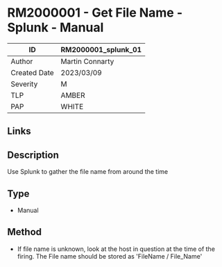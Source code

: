 # RM2000001 - Get File Name - Splunk - Manual

| ID | RM2000001_splunk_01 |
|---|---|
| Author | Martin Connarty |
| Created Date | 2023/03/09 |
| Severity | M |
| TLP | AMBER |
| PAP | WHITE |

## Links

## Description

Use Splunk to gather the file name from around the time

## Type

- Manual
    
## Method

- If file name is unknown, look at the host in question at the time of the firing. The File name should be stored as 'FileName / File_Name'
